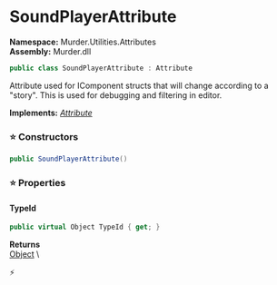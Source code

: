 # SoundPlayerAttribute

**Namespace:** Murder.Utilities.Attributes \
**Assembly:** Murder.dll

```csharp
public class SoundPlayerAttribute : Attribute
```

Attribute used for IComponent structs that will change according to 
            a "story". This is used for debugging and filtering in editor.

**Implements:** _[Attribute](https://learn.microsoft.com/en-us/dotnet/api/System.Attribute?view=net-7.0)_

### ⭐ Constructors
```csharp
public SoundPlayerAttribute()
```

### ⭐ Properties
#### TypeId
```csharp
public virtual Object TypeId { get; }
```

**Returns** \
[Object](https://learn.microsoft.com/en-us/dotnet/api/System.Object?view=net-7.0) \


⚡